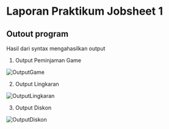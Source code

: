 # Laporan Praktikum Jobsheet 1

## Outout program
Hasil dari syntax mengahasilkan output 

1. Output Peminjaman Game

![OutputGame](https://user-images.githubusercontent.com/70506138/92875514-4d8fca80-f433-11ea-9c3e-675daea66721.PNG)

2. Output Lingkaran

![OutputLingkaran](https://user-images.githubusercontent.com/70506138/92875615-68fad580-f433-11ea-9bab-a03d96acdd6a.PNG)

3. Output Diskon

![OutputDiskon](https://user-images.githubusercontent.com/70506138/92875678-77e18800-f433-11ea-892e-f11ac2ea2ea9.PNG)

